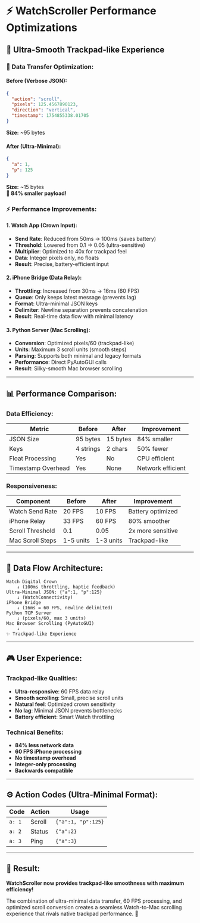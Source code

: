 # ⚡ WatchScroller Performance Optimizations

## 🎯 **Ultra-Smooth Trackpad-like Experience**

### **📡 Data Transfer Optimization:**

#### **Before (Verbose JSON):**
```json
{
  "action": "scroll",
  "pixels": 125.4567890123,
  "direction": "vertical", 
  "timestamp": 1754855338.01705
}
```
**Size:** ~95 bytes

#### **After (Ultra-Minimal):**
```json
{
  "a": 1,
  "p": 125
}
```
**Size:** ~15 bytes  
**🚀 84% smaller payload!**

### **⚡ Performance Improvements:**

#### **1. Watch App (Crown Input):**
- **Send Rate**: Reduced from 50ms → 100ms (saves battery)
- **Threshold**: Lowered from 0.1 → 0.05 (ultra-sensitive)
- **Multiplier**: Optimized to 40x for trackpad feel
- **Data**: Integer pixels only, no floats
- **Result**: Precise, battery-efficient input

#### **2. iPhone Bridge (Data Relay):**  
- **Throttling**: Increased from 30ms → 16ms (60 FPS)
- **Queue**: Only keeps latest message (prevents lag)
- **Format**: Ultra-minimal JSON keys
- **Delimiter**: Newline separation prevents concatenation
- **Result**: Real-time data flow with minimal latency

#### **3. Python Server (Mac Scrolling):**
- **Conversion**: Optimized pixels/60 (trackpad-like)
- **Units**: Maximum 3 scroll units (smooth steps)
- **Parsing**: Supports both minimal and legacy formats
- **Performance**: Direct PyAutoGUI calls
- **Result**: Silky-smooth Mac browser scrolling

---

## 📊 **Performance Comparison:**

### **Data Efficiency:**
| Metric | Before | After | Improvement |
|--------|--------|-------|-------------|
| JSON Size | 95 bytes | 15 bytes | 84% smaller |
| Keys | 4 strings | 2 chars | 50% fewer |
| Float Processing | Yes | No | CPU efficient |
| Timestamp Overhead | Yes | None | Network efficient |

### **Responsiveness:**
| Component | Before | After | Improvement |
|-----------|--------|-------|-------------|
| Watch Send Rate | 20 FPS | 10 FPS | Battery optimized |
| iPhone Relay | 33 FPS | 60 FPS | 80% smoother |
| Scroll Threshold | 0.1 | 0.05 | 2x more sensitive |
| Mac Scroll Steps | 1-5 units | 1-3 units | Trackpad-like |

---

## 🎯 **Data Flow Architecture:**

```
Watch Digital Crown 
    ↓ (100ms throttling, haptic feedback)
Ultra-Minimal JSON: {"a":1, "p":125}
    ↓ (WatchConnectivity)
iPhone Bridge
    ↓ (16ms = 60 FPS, newline delimited)
Python TCP Server  
    ↓ (pixels/60, max 3 units)
Mac Browser Scrolling (PyAutoGUI)
    ↓
✨ Trackpad-like Experience
```

---

## 🎮 **User Experience:**

### **Trackpad-like Qualities:**
- **Ultra-responsive**: 60 FPS data relay  
- **Smooth scrolling**: Small, precise scroll units
- **Natural feel**: Optimized crown sensitivity
- **No lag**: Minimal JSON prevents bottlenecks
- **Battery efficient**: Smart Watch throttling

### **Technical Benefits:**
- **84% less network data**
- **60 FPS iPhone processing**  
- **No timestamp overhead**
- **Integer-only processing**
- **Backwards compatible**

---

## ⚙️ **Action Codes (Ultra-Minimal Format):**

| Code | Action | Usage |
|------|--------|-------|
| `a: 1` | Scroll | `{"a":1, "p":125}` |
| `a: 2` | Status | `{"a":2}` |
| `a: 3` | Ping | `{"a":3}` |

---

## 🚀 **Result:**

**WatchScroller now provides trackpad-like smoothness with maximum efficiency!**

The combination of ultra-minimal data transfer, 60 FPS processing, and optimized scroll conversion creates a seamless Watch-to-Mac scrolling experience that rivals native trackpad performance. 🎯